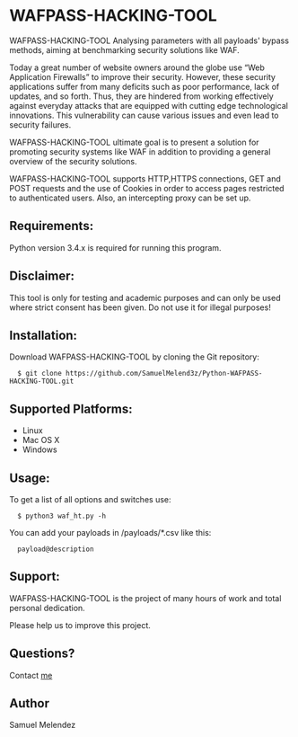 # WAFPASS-HACKING-TOOL

                                                                
                           
        

WAFPASS-HACKING-TOOL Analysing parameters with all payloads' bypass methods, aiming at benchmarking security solutions like WAF.


   Today a great number of website owners around the globe use “Web Application Firewalls” to improve their security. However, these security applications suffer from many deficits such as poor performance, lack of updates, and so forth. Thus, they are hindered from working effectively against everyday attacks that are equipped with cutting edge technological innovations. This vulnerability can cause various issues and even lead to security failures.
   
  WAFPASS-HACKING-TOOL ultimate goal is to present a solution for promoting security systems like WAF in addition to providing a general overview of the security solutions. 
   
   WAFPASS-HACKING-TOOL supports HTTP,HTTPS connections, GET and POST requests and the use of Cookies in order to access pages restricted to authenticated users. Also, an intercepting proxy can be set up.
   
   


## Requirements:
  Python version 3.4.x is required for running this program.



## Disclaimer:
  This tool is only for testing and academic purposes and can only be used where strict consent has been given. Do not use it   for illegal purposes!


## Installation:
  Download WAFPASS-HACKING-TOOL by cloning the Git repository:
  
      $ git clone https://github.com/SamuelMelend3z/Python-WAFPASS-HACKING-TOOL.git


## Supported Platforms:

- Linux
- Mac OS X
- Windows


## Usage:

  To get a list of all options and switches use:
  
      $ python3 waf_ht.py -h
   
   
   
  You can add your payloads in /payloads/*.csv like this:
  
      payload@description
      
## Support:

WAFPASS-HACKING-TOOL is the project of many hours of work and total personal dedication.

Please help us to improve this project.

## Questions?

Contact [me](mailto:melendezsamuel138@gmail.com)

## Author

Samuel Melendez





